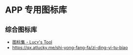 # APP 专用图标库

## 综合图标库
- [图标集 - Lᴜᴄʏ's Tool](https://wiki.repcz.link/quantumultx/icon/#1151)
- https://qx.atlucky.me/shi-yong-fang-fa/zi-ding-yi-tu-biao

